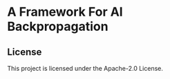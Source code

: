 # A Framework For AI Backpropagation





























## License

This project is licensed under the Apache-2.0 License.